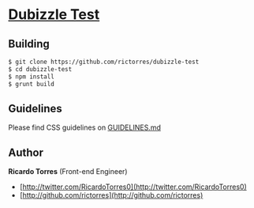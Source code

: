 # [Dubizzle Test](http://dubizzle.com)


## Building
```bash
$ git clone https://github.com/rictorres/dubizzle-test
$ cd dubizzle-test
$ npm install
$ grunt build
```

## Guidelines

Please find CSS guidelines on [GUIDELINES.md](https://github.com/rictorres/dubizzle-test/blob/master/GUIDELINES.md)


## Author

**Ricardo Torres** (Front-end Engineer)

+ [http://twitter.com/RicardoTorres0](http://twitter.com/RicardoTorres0)
+ [http://github.com/rictorres](http://github.com/rictorres)